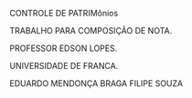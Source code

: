 CONTROLE DE PATRIMônios

TRABALHO PARA COMPOSIÇÃO DE NOTA.

PROFESSOR EDSON LOPES.

UNIVERSIDADE DE FRANCA.



EDUARDO MENDONÇA BRAGA
FILIPE SOUZA